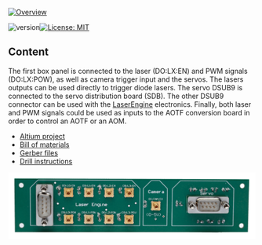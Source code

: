 <a href="https://mufpga.github.io/"><img src="https://raw.githubusercontent.com/mufpga/mufpga.github.io/main/img/logo_title.png" alt="Overview"/>

</a>

![version](https://img.shields.io/badge/version-3.1.0-blue)[![License: MIT](https://img.shields.io/badge/License-MIT-blue.svg)](https://opensource.org/licenses/MIT)


## Content

The first box panel is connected to the laser (DO:LX:EN) and PWM signals (DO:LX:POW), as well as camera trigger input and the servos. The lasers outputs can be used directly to trigger diode lasers. The servo DSUB9 is connected to the servo distribution board (SDB). The other DSUB9 connector can be used with the [LaserEngine](https://github.com/ries-lab/LaserEngine) electronics. Finally, both laser and PWM
signals could be used as inputs to the AOTF conversion board in order to control an AOTF or an AOM.

- [Altium project](Altium_project)
- [Bill of materials](BOM)
- [Gerber files](Gerber)
- [Drill instructions](NC_Drill)

![Box panel 1](Box_panel_1_soldered.jpg)
